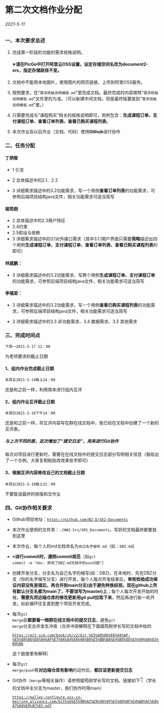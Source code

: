 # 第二次文档作业分配

###### 2021-5-11

### 一、本次要求总述

1. 完成第一阶段的功能的需求规格说明。

   #### ※请在PicGo中打开阿里云OSS设置，设定存储空间名改为document2-srs，指定存储路径不变。

2. 文档中不能用本地图片，使用图片的网页链接，上传到阿里OSS服务。

3. 按照要求，在"<code>需求规格说明模板.md</code>"里完成文档。最终完成的内容按照"<code>需求规格说明模板.md</code>"文件里的为准。（可以新建中间文档，但是最终版要放到"<code>需求规格说明模板.md</code>"里。）

4. 只需要完成与“课程购买”相关的规格说明即可，用例包含：**生成课程订单、支付课程订单、查看订单列表、查看已购买课程列表**。

5. 本次作业及以后作业（文档、代码）使用**Github**进行协作



### 二、任务分配

#### 丁炳智

- 1 引言

- 2 总体描述中的2.1、2.2
- 3 详细需求描述中的3.2功能需求，写一个用例**查看订单列表**的功能需求，可参照后端项目结构java文件，相关功能需求可适当简写

#### 姬筠刚

- 2 总体描述中的2.3用户特征
- 2.4约束
- 2.5假设与依赖
- 3 详细需求描述中的3.1对外接口需求（其中3.1.1用户界面只需要**简略**描述出四个用例**生成课程订单、支付课程订单、查看订单列表、查看已购买课程列表**的即可）

#### 林威鹏：

- 3 详细需求描述中的3.2功能需求，写两个用例**生成课程订单、支付课程订单**的功能需求，可参照后端项目结构java文件，相关功能需求可适当简写

#### 李福梁：

- 3 详细需求描述中的3.2功能需求，写一个用例**查看已购买课程列表**的功能需求，可参照后端项目结构java文件，相关功能需求可适当简写

- 3 详细需求描述中的3.3 非功能需求、3.4 数据需求、3.5 其他需求



### 三、完成时间点

<code>下周一2021-5-17 12：00</code>

为老师要求的截止日期

#### 1、组内作业完成截止日期

<code>本周五2021-5-14晚上24：00</code>

还是和之前一样，利用周末进行组内互评

#### 2、组内作业互评截止日期

<code>本周日2021-5-16下午14：00</code>

还是和之前一样，将互评内容写在群在线文档中，我已经在文档中创建了一个新的互评表。

##### **与上次不同的是，这次增加了“提交日志”，用来进行Git协作**

每次对项目进行更新时，需要在在线文档中的提交日志部分写明相关信息（我给出了一个示例，大家复制粘贴改改某些字即可）

#### 3、根据互评内容修改自己的文档截止日期

<code>本周日2021-5-16晚上22：00</code>

不要耽误最终的排版和交作业



### 四、Git协作相关要求

- Github项目地址：<code>https://github.com/BZ-D/SE2-Documents</code>

- 本次作业使用的文件夹：<code>./HW2-Srs/SRS_Documents</code>，写好的文档最终都要放到这里

- 本次作业，每个人的md文档命名为<code>自己名字缩写.md</code>（如：<code>DBZ.md</code>)

- ※**进行commit时，遵照commit规范**（如<code>git commit -m "doc: 修改了DBZ.md文档中的xxx问题"</code>）

- 创建开发分支，分支名为自己名字的缩写(如：DBZ)，在本地时，先在DBZ分支（你的名字缩写分支）进行开发，每个人每次开发结束后，**审核检验成功保证内容没有差错后，再合并到main分支(由于避免种族歧视，现在github上所有默认分支名都为main了，不要误写为master)上**；每个人每次开发开始的时候，**需要先将远端仓库的修改更新用git pull拉取下来**，然后再进行新一轮开发。如此循环往复直到整个项目开发完成。

- 每次<code>git merge</code>前**都要看一眼群在线文档中的提交日志**，避免<code>git merge</code>分支合并发生冲突（合并冲突解释在下面姬筠刚学长写的文档中给的

  <code>https://git-scm.com/book/zh/v2/Git-%E5%88%86%E6%94%AF-%E5%88%86%E6%94%AF%E7%9A%84%E6%96%B0%E5%BB%BA%E4%B8%8E%E5%90%88%E5%B9%B6</code>

  这个链接里有解释）

- 每次<code>git merge/push</code>等**对远端仓库有影响**的动作后，**都应该更新提交日志**

- Git协作（<code>merge</code>等相关操作）请参照姬筠刚学长写的文档，链接如下👇（学长的文档中主分支为master，我们协作时用main）

  <code>https://galley-configure.oss-cn-beijing.aliyuncs.com/Github%E5%9B%A2%E9%98%9F%E5%8D%8F%E4%BD%9C%E8%A7%84%E8%8C%83.pdf</code>